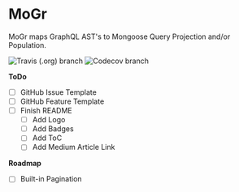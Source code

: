 # MoGr
MoGr maps GraphQL AST's to Mongoose Query Projection and/or Population.

![Travis (.org) branch](https://img.shields.io/travis/nicky-lenaers/mogr/master.svg?style=flat-square)
![Codecov branch](https://img.shields.io/codecov/c/gh/nicky-lenaers/mogr/master.svg?style=flat-square)

**ToDo**
- [ ] GitHub Issue Template
- [ ] GitHub Feature Template
- [ ] Finish README
  - [ ] Add Logo
  - [ ] Add Badges
  - [ ] Add ToC
  - [ ] Add Medium Article Link

**Roadmap**
- [ ] Built-in Pagination
